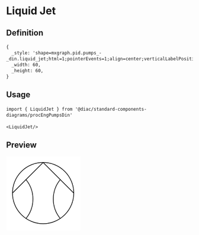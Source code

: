 # Liquid Jet

## Definition

```
{
  _style: 'shape=mxgraph.pid.pumps_-_din.liquid_jet;html=1;pointerEvents=1;align=center;verticalLabelPosition=bottom;verticalAlign=top;dashed=0;',
  _width: 60,
  _height: 60,
}
```

## Usage

```
import { LiquidJet } from '@diac/standard-components-diagrams/procEngPumpsDin'

<LiquidJet/>
```

## Preview

<img src="./liquid-jet.png" width="200"/>
